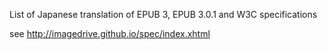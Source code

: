 List of Japanese translation of EPUB 3, EPUB 3.0.1 and W3C specifications

see http://imagedrive.github.io/spec/index.xhtml
